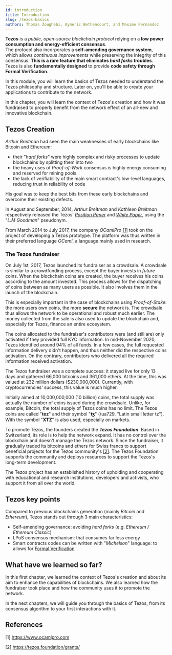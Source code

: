 ```yaml
---
id: introduction
title: Introduction
slug: /tezos-basics
authors: Thomas Zoughebi, Aymeric Bethencourt, and Maxime Fernandez
---
```

**Tezos** is a *public, open-source blockchain protocol* relying on a **low power consumption and energy-efficient consensus**.  
The protocol also incorporates a **self-amending governance system**, which allows *continuous improvements* while preserving the integrity of this consensus. **This is a rare feature that eliminates *hard forks* troubles**.  
Tezos is also **fundamentally designed** to provide **code safety through Formal Verification**.

In this module, you will learn the basics of Tezos needed to understand the Tezos philosophy and structure. Later on, you'll be able to create your applications to contribute to the network.

In this chapter, you will learn the context of Tezos's creation and how it was fundraised to properly benefit from the network effect of an all-new and innovative blockchain.

## Tezos Creation
_Arthur Breitman_ had seen the main weaknesses of early blockchains like Bitcoin and Ethereum:
* their "*hard forks*" were highly complex and risky processes to update blockchains by splitting them into two
* the heavy uses of _Proof-of-Work_ consensus is highly energy consuming and reserved for mining pools
* the lack of verifiability of the main smart contract's low-level languages, reducing trust in reliability of code

His goal was to keep the best bits from these early blockchains and overcome their existing defects.

In August and September, 2014, *Arthur Breitman* and *Kathleen Breitman* respectively released the Tezos' [*Position Paper*](https://tezos.com/position-paper.pdf) and [*White Paper*](https://tezos.com/whitepaper.pdf), using the "*L.M Goodman*" pseudonym.

From March 2014 to July 2017, the company *OCamlPro* [[1]](/tezos-basics/#references) took on the project of developing a Tezos prototype. The platform was thus written in their preferred language *OCaml*, a language mainly used in research.

### The Tezos fundraiser
On July 1st, 2017, Tezos launched its fundraiser as a crowdsale. A crowdsale is similar to a crowdfunding process, except the buyer invests in *future* coins. When the blockchain coins are created, the buyer receives his coins according to the amount invested. This process allows for the dispatching of coins between as many users as possible. It also involves them in the launch of the blockchain.

This is especially important in the case of blockchains using _Proof-of-Stake_: the more users own coins, the more **secure** the network is. The crowdsale thus allows the network to be operational and robust much earlier. The money collected from the sale is also used to update the blockchain and, especially for Tezos, finance an entire ecosystem.

The coins allocated to the fundraiser's contributors were (and still are) only activated if they provided full KYC information. In mid-November 2020, Tezos identified around 94% of all funds. In a few cases, the full requested information delivery didn't happen, and thus neither did the respective coins activation. On the contrary, contributors who delivered all the required information received activation.

The Tezos fundraiser was a complete success: it stayed live for only 13 days and gathered 66,000 bitcoins and 361,000 ethers. At the time, this was valued at 232 million dollars ($230,000,000). Currently, with cryptocurrencies' success, this value is much higher.

Initially aimed at 10,000,000,000 (10 billion) coins, the total supply was actually the number of coins issued during the crowdsale. Unlike, for example, Bitcoin, the total supply of Tezos coins has no limit. The Tezos coins are called "**tez**" and their symbol "**ꜩ**" (\ua729, "Latin small letter tz"). With the symbol "**XTZ**" is also used, especially on markets.

To promote Tezos, the founders created the **_Tezos Foundation_**. Based in Switzerland, its role is to help the network expand. It has no control over the blockchain and doesn't manage the Tezos network. Since the fundraiser, it gradually traded its bitcoins and ethers for Swiss francs to support beneficial projects for the Tezos community's [[2]](/tezos-basics/#references).
The Tezos Foundation supports the community and deploys resources to support the Tezos's long-term development.

The Tezos project has an established history of upholding and cooperating with educational and research institutions, developers and activists, who support it from all over the world.

## Tezos key points
Compared to previous blockchains generation (mainly *Bitcoin* and *Ethereum*), Tezos stands out through 3 main characteristics:

* Self-amending governance: avoiding *hard forks* (e.g. *Ethereum / Ethereum Classic*)
* LPoS consensus mechanism: that consumes far less energy
* Smart contracts codes can be written with "*Michelson*" language: to allows for [Formal Verification](https://en.wikipedia.org/wiki/Formal_verification)

## What have we learned so far?
In this first chapter, we learned the context of Tezos's creation and about its aim to enhance the capabilities of blockchains. We also learned how the fundraiser took place and how the community uses it to promote the network.

In the next chapters, we will guide you through the basics of Tezos, from its consensus algorithm to your first interactions with it.

## References

[1] https://www.ocamlpro.com

[2] https://tezos.foundation/grants/
